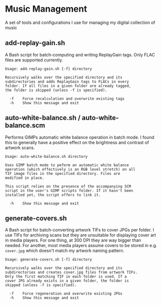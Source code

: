 # Music Management

A set of tools and configurations I use for managing my digital collection of music

## add-replay-gain.sh

A Bash script for batch-computing and writing ReplayGain tags. Only FLAC files are supported currently.

```
Usage: add-replay-gain.sh [-f] directory

Recursively walks over the specified directory and its
subdirectories and adds ReplayGain tags to FLACs in every
folder. If all files in a given folder are already tagged,
the folder is skipped (unless -f is specified).

  -f    Force recalculation and overwrite existing tags
  -h    Show this message and exit
```

## auto-white-balance.sh / auto-white-balance.scm

Performs GIMPs automatic white balance operation in batch mode. I found this to generally have a positive effect on the brightness and contrast of artwork scans.

```
Usage: auto-white-balance.sh directory

Uses GIMP batch mode to peform an automatic white balance
operation (which effectively is an RGB level stretch) on all
TIF image files in the specified directory. Files are
modified in place.

This script relies on the presence of the accompanying SCM
script in the user's GIMP scripts folder. If it hasn't been
installed yet, the script offers to link it.

  -h    Show this message and exit
```

## generate-covers.sh

A Bash script for batch-converting artwork TIFs to cover JPGs per folder. I use TIFs for archiving scans but they are unsuitable for displaying cover art in media players. For one thing, at 300 DPI they are way bigger than needed. For another, most media players assume covers to be stored in e.g. `cover.jpg` which doesn't match my artwork naming pattern.

```
Usage: generate-covers.sh [-f] directory

Recursively walks over the specified directory and its
subdirectories and creates cover.jpg files from artwork TIFs.
Only the first matching TIF in each folder is used. If a
cover JPG already exists in a given folder, the folder is
skipped (unless -f is specified).

  -f    Force regeneration and overwrite existing JPGs
  -h    Show this message and exit
```
